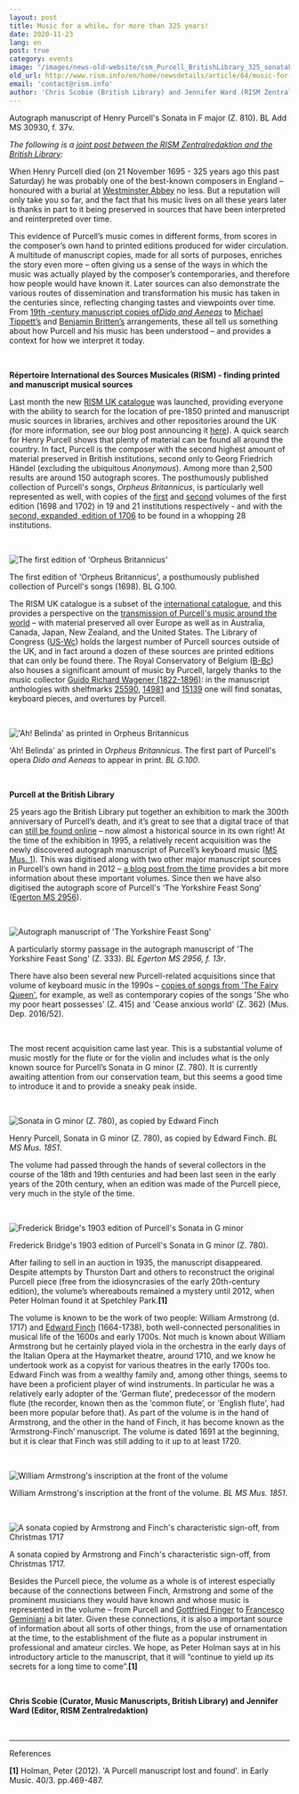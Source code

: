 ```yaml
---
layout: post
title: Music for a while… for more than 325 years!
date: 2020-11-23
lang: en
post: true
category: events
image: "/images/news-old-website/csm_Purcell_BritishLibrary_325_sonataF_b213c91b0a.jpg"
old_url: http://www.rism.info/en/home/newsdetails/article/64/music-for-a-while-for-more-than-325-years.html
email: 'contact@rism.info'
author: 'Chris Scobie (British Library) and Jennifer Ward (RISM Zentralredaktion)'
---
```


Autograph manuscript of Henry Purcell's Sonata in F major (Z. 810). BL Add MS 30930, f. 37v.

_The following is a [joint post between the RISM Zentralredaktion and the British Library](https://blogs.bl.uk/music/2020/11/music-for-a-while-for-more-than-325-years-a-joint-rism-british-library-blog-post-about-sources-for-p.html):_   
  
When Henry Purcell died (on 21 November 1695 - 325 years ago this past Saturday) he was probably one of the best-known composers in England – honoured with a burial at [Westminster Abbey](https://www.westminster-abbey.org/abbey-commemorations/commemorations/henry-purcell-family) no less. But a reputation will only take you so far, and the fact that his music lives on all these years later is thanks in part to it being preserved in sources that have been interpreted and reinterpreted over time.   
  
This evidence of Purcell’s music comes in different forms, from scores in the composer’s own hand to printed editions produced for wider circulation. A multitude of manuscript copies, made for all sorts of purposes, enriches the story even more – often giving us a sense of the ways in which the music was actually played by the composer’s contemporaries, and therefore how people would have known it. Later sources can also demonstrate the various routes of dissemination and transformation his music has taken in the centuries since, reflecting changing tastes and viewpoints over time. From [19th -century manuscript copies of](http://searcharchives.bl.uk/IAMS_VU2:IAMS040-002023580?_ga=2.68060370.276423528.1606126346-1021810909.1602762589)_[Dido and Aeneas](http://searcharchives.bl.uk/IAMS_VU2:IAMS040-002023580?_ga=2.68060370.276423528.1606126346-1021810909.1602762589)_ to [Michael Tippett’s](https://www.youtube.com/watch?v=5AIqH7Atr2w) and [Benjamin Britten’s](https://www.bl.uk/manuscripts/FullDisplay.aspx?ref=Add_MS_60626&_ga=2.238461891.276423528.1606126346-1021810909.1602762589) arrangements, these all tell us something about how Purcell and his music has been understood – and provides a context for how we interpret it today.

&nbsp;

**Répertoire International des Sources Musicales (RISM) - finding printed and manuscript musical sources**

Last month the new [RISM UK catalogue](http://uk.rism-ch.org/catalog) was launched, providing everyone with the ability to search for the location of pre-1850 printed and manuscript music sources in libraries, archives and other repositories around the UK (for more information, see our blog post announcing it [here](https://blogs.bl.uk/music/2020/10/announcing-the-new-rism-uk-catalogue.html)). A quick search for Henry Purcell shows that plenty of material can be found all around the country. In fact, Purcell is the composer with the second highest amount of material preserved in British institutions, second only to Georg Friedrich Händel (excluding the ubiquitous _Anonymous_). Among more than 2,500 results are around 150 autograph scores. The posthumously published collection of Purcell's songs, _Orpheus Britannicus_, is particularly well represented as well, with copies of the [first](http://uk.rism-ch.org/catalog/990053208) and [second](http://uk.rism-ch.org/catalog/990053212) volumes of the first edition (1698 and 1702) in 19 and 21 institutions respectively - and with the [second, expanded, edition of 1706](http://uk.rism-ch.org/catalog/990053209) to be found in a whopping 28 institutions.

&nbsp;

 ![The first edition of 'Orpheus Britannicus'](/images/news-old-website/Purcell_BritishLibrary_325_Orpheus1st.jpg)

The first edition of 'Orpheus Britannicus', a posthumously published collection of Purcell's songs (1698). BL G.100.

The RISM UK catalogue is a subset of the [international catalogue](https://opac.rism.info/), and this provides a perspective on the [transmission of Purcell's music around the world](https://opac.rism.info/search?View=rism&author=purcell+henry) – with material preserved all over Europe as well as in Australia, Canada, Japan, New Zealand, and the United States. The Library of Congress ([US-Wc](https://opac.rism.info/search?View=rism&author=purcell+henry&siglum=US-Wc&Language=en)) holds the largest number of Purcell sources outside of the UK, and in fact around a dozen of these sources are printed editions that can only be found there. The Royal Conservatory of Belgium ([B-Bc](https://opac.rism.info/search?View=rism&author=purcell+henry&siglum=B-Bc&Language=en)) also houses a significant amount of music by Purcell, largely thanks to the music collector [Guido Richard Wagener (1822-1896)](http://www.conservatoire.be/en/library/collections-en/fonds-guido-richard-wageber-collection/): in the manuscript anthologies with shelfmarks [25590](https://opac.rism.info/search?id=704002332&View=rism), [14981](https://opac.rism.info/search?id=704002420&View=rism) and [15139](https://opac.rism.info/search?id=702001169&View=rism) one will find sonatas, keyboard pieces, and overtures by Purcell.

&nbsp;

 !['Ah! Belinda' as printed in Orpheus Britannicus](/images/news-old-website/Purcell_BritishLibrary_325_Belinda.jpg)

'Ah! Belinda' as printed in _Orpheus Britannicus_. The first part of Purcell's opera _Dido and Aeneas_ to appear in print. _BL G.100_.

&nbsp;

**Purcell at the British Library**

25 years ago the British Library put together an exhibition to mark the 300th anniversary of Purcell’s death, and it’s great to see that a digital trace of that can [still be found online](https://www.bl.uk/onlinegallery/features/purcell.html?_ga=2.241657281.276423528.1606126346-1021810909.1602762589) – now almost a historical source in its own right! At the time of the exhibition in 1995, a relatively recent acquisition was the newly discovered autograph manuscript of Purcell’s keyboard music ([MS Mus. 1](https://www.bl.uk/eblj/1995articles/pdf/article11.pdf?_ga=2.241657281.276423528.1606126346-1021810909.1602762589)). This was digitised along with two other major manuscript sources in Purcell’s own hand in 2012 – [a blog post from the time](https://blogs.bl.uk/music/2012/06/purcell_digitised.html) provides a bit more information about these important volumes. Since then we have also digitised the autograph score of Purcell's ‘The Yorkshire Feast Song’ ([Egerton MS 2956](https://www.bl.uk/manuscripts/FullDisplay.aspx?ref=Egerton_MS_2956&_ga=2.241657281.276423528.1606126346-1021810909.1602762589)).

&nbsp;

 ![Autograph manuscript of 'The Yorkshire Feast Song'](/images/news-old-website/Purcell_BritishLibrary_325_Yorkshire.jpg)

A particularly stormy passage in the autograph manuscript of 'The Yorkshire Feast Song' (Z. 333). _BL Egerton MS 2956, f. 13r_.

There have also been several new Purcell-related acquisitions since that volume of keyboard music in the 1990s – [copies of songs from 'The Fairy Queen'](http://searcharchives.bl.uk/IAMS_VU2:IAMS032-001947129?_ga=2.242066497.276423528.1606126346-1021810909.1602762589), for example, as well as contemporary copies of the songs 'She who my poor heart possesses' (Z. 415) and 'Cease anxious world' (Z. 362) (Mus. Dep. 2016/52).

&nbsp;

The most recent acquisition came last year. This is a substantial volume of music mostly for the flute or for the violin and includes what is the only known source for Purcell’s Sonata in G minor (Z. 780). It is currently awaiting attention from our conservation team, but this seems a good time to introduce it and to provide a sneaky peak inside.

&nbsp;

 ![Sonata in G minor (Z. 780), as copied by Edward Finch](/images/news-old-website/Purcell_BritishLibrary_325_SonataFinch.jpg)

Henry Purcell, Sonata in G minor (Z. 780), as copied by Edward Finch. _BL MS Mus. 1851_.

The volume had passed through the hands of several collectors in the course of the 18th and 19th centuries and had been last seen in the early years of the 20th century, when an edition was made of the Purcell piece, very much in the style of the time.

&nbsp;

 ![Frederick Bridge's 1903 edition of Purcell's Sonata in G minor](/images/news-old-website/Purcell_BritishLibrary_325_SonataBridge.jpg)

Frederick Bridge's 1903 edition of Purcell's Sonata in G minor (Z. 780).

After failing to sell in an auction in 1935, the manuscript disappeared. Despite attempts by Thurston Dart and others to reconstruct the original Purcell piece (free from the idiosyncrasies of the early 20th-century edition), the volume’s whereabouts remained a mystery until 2012, when Peter Holman found it at Spetchley Park.**[1]**

The volume is known to be the work of two people: William Armstrong (d. 1717) and [Edward Finch](https://en.wikipedia.org/wiki/Edward_Finch_(composer)) (1664-1738), both well-connected personalities in musical life of the 1600s and early 1700s. Not much is known about William Armstrong but he certainly played viola in the orchestra in the early days of the Italian Opera at the Haymarket theatre, around 1710, and we know he undertook work as a copyist for various theatres in the early 1700s too. Edward Finch was from a wealthy family and, among other things, seems to have been a proficient player of wind instruments. In particular he was a relatively early adopter of the ‘German flute’, predecessor of the modern flute (the recorder, known then as the ‘common flute’, or 'English flute', had been more popular before that). As part of the volume is in the hand of Armstrong, and the other in the hand of Finch, it has become known as the ‘Armstrong-Finch’ manuscript. The volume is dated 1691 at the beginning, but it is clear that Finch was still adding to it up to at least 1720.

&nbsp;

 ![William Armstrong's inscription at the front of the volume](/images/news-old-website/Purcell_BritishLibrary_325_Armstrong.jpg)

William Armstrong's inscription at the front of the volume. _BL MS Mus. 1851_.

&nbsp;

 ![A sonata copied by Armstrong and Finch's characteristic sign-off, from Christmas 1717](/images/news-old-website/Purcell_BritishLibrary_325_SonataArmstrongFinch1.jpg)

A sonata copied by Armstrong and Finch's characteristic sign-off, from Christmas 1717.

Besides the Purcell piece, the volume as a whole is of interest especially because of the connections between Finch, Armstrong and some of the prominent musicians they would have known and whose music is represented in the volume – from Purcell and [Gottfried Finger](https://en.wikipedia.org/wiki/Gottfried_Finger) to [Francesco Geminiani](https://en.wikipedia.org/wiki/Francesco_Geminiani) a bit later. Given these connections, it is also a important source of information about all sorts of other things, from the use of ornamentation at the time, to the establishment of the flute as a popular instrument in professional and amateur circles. We hope, as Peter Holman says at in his introductory article to the manuscript, that it will “continue to yield up its secrets for a long time to come”.**[1]**

&nbsp;

**Chris Scobie (Curator, Music Manuscripts, British Library) and Jennifer Ward (Editor, RISM Zentralredaktion)**

&nbsp;

-----

References

**[1]** Holman, Peter (2012). 'A Purcell manuscript lost and found'. in Early Music. 40/3. pp.469-487.

&nbsp;

